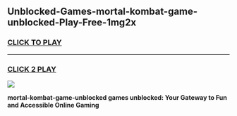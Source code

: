 
## Unblocked-Games-mortal-kombat-game-unblocked-Play-Free-1mg2x
<h3>
<a href="https://premium76.site?title=mortal-kombat-game-unblocked&ref=15A">CLICK TO PLAY</a></h3>
<hr>

<h3>
<a href="https://premium76.site?title=mortal-kombat-game-unblocked&ref=15A">CLICK 2 PLAY</a>
  
</h3>

<a href="https://premium76.site?title=mortal-kombat-game-unblocked&ref=15A"><img src="https://clearcache.store/games.png"></a>


**mortal-kombat-game-unblocked games unblocked: Your Gateway to Fun and Accessible Online Gaming**
